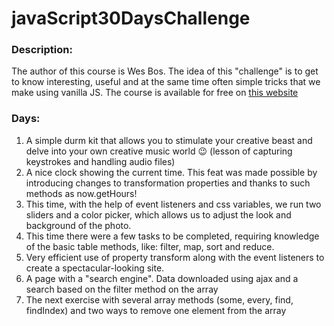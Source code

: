 # javaScript30DaysChallenge

### Description:
The author of this course is Wes Bos. The idea of this "challenge" is to get to know interesting, useful and at the same time often simple tricks that we make using vanilla JS. The course is available for free on [this website](https://javascript30.com/)

### Days:
1. A simple durm kit that allows you to stimulate your creative beast and delve into your own creative music world :wink: (lesson of capturing keystrokes and handling audio files)
2. A nice clock showing the current time. This feat was made possible by introducing changes to transformation properties and thanks to such methods as now.getHours!
3. This time, with the help of event listeners and css variables, we run two sliders and a color picker, which allows us to adjust the look and background of the photo.
4. This time there were a few tasks to be completed, requiring knowledge of the basic table methods, like: filter, map, sort and reduce.
5. Very efficient use of property transform along with the event listeners to create a spectacular-looking site.
6. A page with a "search engine". Data downloaded using ajax and a search based on the filter method on the array
7. The next exercise with several array methods (some, every, find, findIndex) and two ways to remove one element from the array